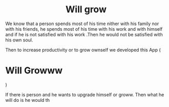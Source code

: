 <p>
  <h1 align="center">Will grow</h1>
</p>

We know that a person spends most of his time nither with his family nor with his friends, he spends most of his time with his work and with himself and if he is not satisfied with his work .Then he would not be satisfied with his own soul. 

Then to increase productivity or to grow ownself we developed this App (<h1>Will Growww</h1>)

If there is person and he wants to upgrade himself or groww. Then what he will do is he would th 


